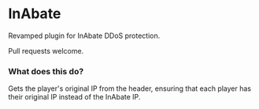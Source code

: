 # InAbate
Revamped plugin for InAbate DDoS protection.

Pull requests welcome.

### What does this do?
Gets the player's original IP from the header, ensuring that each player has their original IP instead of the InAbate IP.


